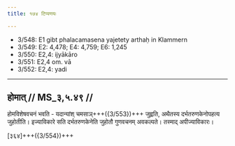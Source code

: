 ```yaml
---
title: १७४ टिप्पणयः

---
```

- 3/548: E1 gibt phalacamasena yajetety arthaḥ in Klammern
- 3/549: E2: 4,478; E4: 4,759; E6: 1,245
- 3/550: E2,4: ijyākāro
- 3/551: E2,4 om. vā
- 3/552: E2,4: yadi

____________________________________________


## होमात् // MS_३,५.४९ //

होमविशेषवचनं भवति - यदान्यांश् चमसाञ्+++({3/553})+++ जुह्वति, अथैतस्य दर्भतरुणकेनोपहत्य जुहोतीति। इज्याविकारे सति दर्भतरुणकेनेति जुहोतौ गुणवचनम् अवकल्पते। तस्माद् अपीज्याविकारः।

[३६४]+++({3/554})+++